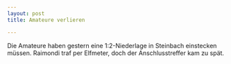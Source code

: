```yaml
---
layout: post
title: Amateure verlieren

---
```


Die Amateure haben gestern eine 1:2-Niederlage in Steinbach einstecken müssen. Raimondi traf per Elfmeter, doch der Anschlusstreffer kam zu spät.


